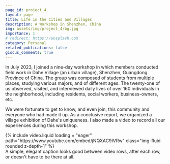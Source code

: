 ```yaml
---
page_id: project_4
layout: page
title: Life in the Cities and Villages
description: A Workshop in Shenzhen, China
img: assets/img/project_4/bg.jpg
importance: 1
# redirect: https://unsplash.com
category: Personal
related_publications: false
giscus_comments: true
---
```


In July 2023, I joined a nine-day workshop in which members conducted field work in Dahe Village (an urban village), Shenzhen, Guangdong Province of China. The group was composed of students from multiple places, studying various majors, and of different ages. The twenty-one of us observed, visited, and interviewed daily lives of over 160 individuals in the neighborhood, including residents, social workers, business-owners, etc. 

We were fortunate to get to know, and even join, this community and everyone who had made it up. As a conclusive report, we organized a village exhibition of Dahe's uniqueness. I also made a video to record all our experiences during this workshop. 

<div class="row mt-3">
    <div class="col-sm mt-3 mt-md-0">
        {% include video.liquid loading = "eager" path="https://www.youtube.com/embed/jNQXAC9IVRw" class="img-fluid rounded z-depth-1" %}
    </div>
</div>
<div class="caption">
    A simple, elegant caption looks good between video rows, after each row, or doesn't have to be there at all.
</div>

